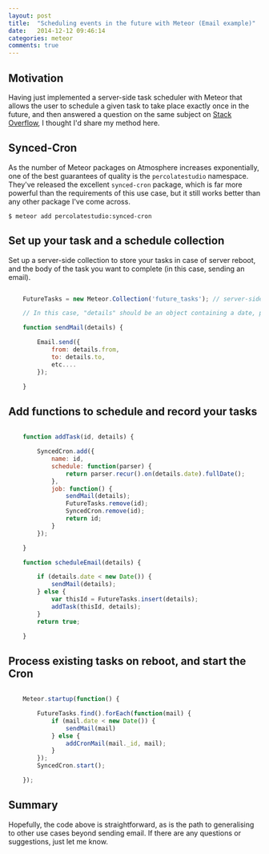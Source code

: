 ```yaml
---
layout: post
title:  "Scheduling events in the future with Meteor (Email example)"
date:   2014-12-12 09:46:14
categories: meteor
comments: true
---
```


## Motivation

Having just implemented a server-side task scheduler with Meteor that allows the user to schedule a given task to take place exactly once in the future, and then answered a question on the same subject on [Stack Overflow](http://stackoverflow.com/questions/27430689/how-to-get-email-send-to-send-emails-in-the-future-7-days-14-days-from-now-et/27440807#27440807), I thought I'd share my method here.

## Synced-Cron

As the number of Meteor packages on Atmosphere increases exponentially, one of the best guarantees of quality is the `percolatestudio` namespace.  They've released the excellent `synced-cron` package, which is far more powerful than the requirements of this use case, but it still works better than any other package I've come across.

```
$ meteor add percolatestudio:synced-cron
```

## Set up your task and a schedule collection

Set up a server-side collection to store your tasks in case of server reboot, and the body of the task you want to complete (in this case, sending an email).

```javascript

    FutureTasks = new Meteor.Collection('future_tasks'); // server-side only

	// In this case, "details" should be an object containing a date, plus required e-mail details (recipient, content, etc.)

	function sendMail(details) {

		Email.send({
			from: details.from,
            to: details.to,
            etc....
        });

	}
```

## Add functions to schedule and record your tasks

```javascript

    function addTask(id, details) {

	    SyncedCron.add({
			name: id,
			schedule: function(parser) {
				return parser.recur().on(details.date).fullDate();
			},
			job: function() {
				sendMail(details);
	            FutureTasks.remove(id);
				SyncedCron.remove(id);
	            return id;
			}
		});

    }

    function scheduleEmail(details) { 

		if (details.date < new Date()) {
			sendMail(details);
		} else {
		    var thisId = FutureTasks.insert(details);
		    addTask(thisId, details);		
		}
		return true;

	}
```

## Process existing tasks on reboot, and start the Cron

```javascript

	Meteor.startup(function() {

		FutureTasks.find().forEach(function(mail) {
			if (mail.date < new Date()) {
				sendMail(mail)
			} else {
				addCronMail(mail._id, mail);
			}
		});
		SyncedCron.start();

	});
```

## Summary

Hopefully, the code above is straightforward, as is the path to generalising to other use cases beyond sending email.  If there are any questions or suggestions, just let me know.
